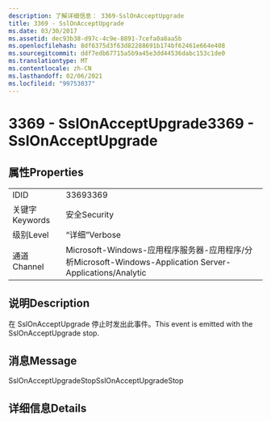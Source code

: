 ```yaml
---
description: 了解详细信息： 3369-SslOnAcceptUpgrade
title: 3369 - SslOnAcceptUpgrade
ms.date: 03/30/2017
ms.assetid: dec93b38-d97c-4c9e-8891-7cefa0a8aa5b
ms.openlocfilehash: 8df6375d3f63d82288691b174bf62461e664e408
ms.sourcegitcommit: ddf7edb67715a5b9a45e3dd44536dabc153c1de0
ms.translationtype: MT
ms.contentlocale: zh-CN
ms.lasthandoff: 02/06/2021
ms.locfileid: "99753037"
---
```

# <a name="3369---sslonacceptupgrade"></a><span data-ttu-id="f4a62-103">3369 - SslOnAcceptUpgrade</span><span class="sxs-lookup"><span data-stu-id="f4a62-103">3369 - SslOnAcceptUpgrade</span></span>

## <a name="properties"></a><span data-ttu-id="f4a62-104">属性</span><span class="sxs-lookup"><span data-stu-id="f4a62-104">Properties</span></span>  
  
|||  
|-|-|  
|<span data-ttu-id="f4a62-105">ID</span><span class="sxs-lookup"><span data-stu-id="f4a62-105">ID</span></span>|<span data-ttu-id="f4a62-106">3369</span><span class="sxs-lookup"><span data-stu-id="f4a62-106">3369</span></span>|  
|<span data-ttu-id="f4a62-107">关键字</span><span class="sxs-lookup"><span data-stu-id="f4a62-107">Keywords</span></span>|<span data-ttu-id="f4a62-108">安全</span><span class="sxs-lookup"><span data-stu-id="f4a62-108">Security</span></span>|  
|<span data-ttu-id="f4a62-109">级别</span><span class="sxs-lookup"><span data-stu-id="f4a62-109">Level</span></span>|<span data-ttu-id="f4a62-110">“详细”</span><span class="sxs-lookup"><span data-stu-id="f4a62-110">Verbose</span></span>|  
|<span data-ttu-id="f4a62-111">通道</span><span class="sxs-lookup"><span data-stu-id="f4a62-111">Channel</span></span>|<span data-ttu-id="f4a62-112">Microsoft-Windows-应用程序服务器-应用程序/分析</span><span class="sxs-lookup"><span data-stu-id="f4a62-112">Microsoft-Windows-Application Server-Applications/Analytic</span></span>|  
  
## <a name="description"></a><span data-ttu-id="f4a62-113">说明</span><span class="sxs-lookup"><span data-stu-id="f4a62-113">Description</span></span>  

 <span data-ttu-id="f4a62-114">在 SslOnAcceptUpgrade 停止时发出此事件。</span><span class="sxs-lookup"><span data-stu-id="f4a62-114">This event is emitted with the SslOnAcceptUpgrade stop.</span></span>  
  
## <a name="message"></a><span data-ttu-id="f4a62-115">消息</span><span class="sxs-lookup"><span data-stu-id="f4a62-115">Message</span></span>  

 <span data-ttu-id="f4a62-116">SslOnAcceptUpgradeStop</span><span class="sxs-lookup"><span data-stu-id="f4a62-116">SslOnAcceptUpgradeStop</span></span>  
  
## <a name="details"></a><span data-ttu-id="f4a62-117">详细信息</span><span class="sxs-lookup"><span data-stu-id="f4a62-117">Details</span></span>
